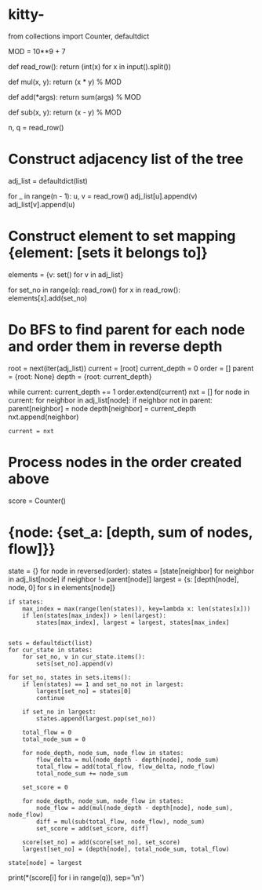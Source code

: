 # kitty-
from collections import Counter, defaultdict

MOD = 10**9 + 7

def read_row():
    return (int(x) for x in input().split())

def mul(x, y):
    return (x * y) % MOD

def add(*args):
    return sum(args) % MOD

def sub(x, y):
    return (x - y) % MOD

n, q = read_row()

# Construct adjacency list of the tree
adj_list = defaultdict(list)

for _ in range(n - 1):
    u, v = read_row()
    adj_list[u].append(v)
    adj_list[v].append(u)

# Construct element to set mapping {element: [sets it belongs to]}
elements = {v: set() for v in adj_list}

for set_no in range(q):
    read_row()
    for x in read_row():
        elements[x].add(set_no)

# Do BFS to find parent for each node and order them in reverse depth
root = next(iter(adj_list))
current = [root]
current_depth = 0
order = []
parent = {root: None}
depth = {root: current_depth}

while current:
    current_depth += 1
    order.extend(current)
    nxt = []
    for node in current:
        for neighbor in adj_list[node]:
            if neighbor not in parent:
                parent[neighbor] = node
                depth[neighbor] = current_depth
                nxt.append(neighbor)

    current = nxt

# Process nodes in the order created above
score = Counter()
# {node: {set_a: [depth, sum of nodes, flow]}}
state = {}
for node in reversed(order):
    states = [state[neighbor] for neighbor in adj_list[node] if neighbor != parent[node]]
    largest = {s: [depth[node], node, 0] for s in elements[node]}

    if states:
        max_index = max(range(len(states)), key=lambda x: len(states[x]))
        if len(states[max_index]) > len(largest):
            states[max_index], largest = largest, states[max_index]


    sets = defaultdict(list)
    for cur_state in states:
        for set_no, v in cur_state.items():
            sets[set_no].append(v)

    for set_no, states in sets.items():
        if len(states) == 1 and set_no not in largest:
            largest[set_no] = states[0]
            continue

        if set_no in largest:
            states.append(largest.pop(set_no))

        total_flow = 0
        total_node_sum = 0

        for node_depth, node_sum, node_flow in states:
            flow_delta = mul(node_depth - depth[node], node_sum)
            total_flow = add(total_flow, flow_delta, node_flow)
            total_node_sum += node_sum

        set_score = 0

        for node_depth, node_sum, node_flow in states:
            node_flow = add(mul(node_depth - depth[node], node_sum), node_flow)
            diff = mul(sub(total_flow, node_flow), node_sum)
            set_score = add(set_score, diff)

        score[set_no] = add(score[set_no], set_score)
        largest[set_no] = (depth[node], total_node_sum, total_flow)

    state[node] = largest

print(*(score[i] for i in range(q)), sep='\n')
